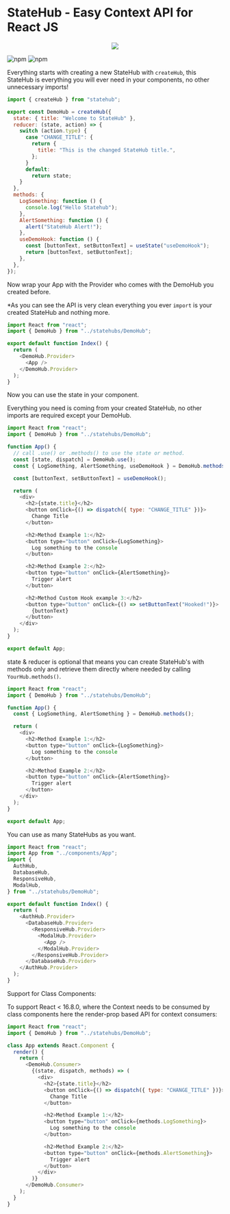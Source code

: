 # StateHub - Easy Context API for React JS

<p align="center">
    <img src="https://i.gyazo.com/ae444147bc31116599b52ab0138b97d7.png">
</p>

![npm](https://img.shields.io/npm/v/statehub)
![npm](https://img.shields.io/npm/dw/statehub)

Everything starts with creating a new StateHub with `createHub`, this StateHub is everything you will ever need in your components, no other unnecessary imports!

```javascript
import { createHub } from "statehub";

export const DemoHub = createHub({
  state: { title: "Welcome to StateHub" },
  reducer: (state, action) => {
    switch (action.type) {
      case "CHANGE_TITLE": {
        return {
          title: "This is the changed StateHub title.",
        };
      }
      default:
        return state;
    }
  },
  methods: {
    LogSomething: function () {
      console.log("Hello Statehub");
    },
    AlertSomething: function () {
      alert("StateHub Alert!");
    },
    useDemoHook: function () {
      const [buttonText, setButtonText] = useState("useDemoHook");
      return [buttonText, setButtonText];
    },
  },
});
```

Now wrap your App with the Provider who comes with the DemoHub you created before.

\*As you can see the API is very clean everything you ever `import` is your created StateHub and nothing more.

```javascript
import React from "react";
import { DemoHub } from "../statehubs/DemoHub";

export default function Index() {
  return (
    <DemoHub.Provider>
      <App />
    </DemoHub.Provider>
  );
}
```

Now you can use the state in your component.

Everything you need is coming from your created StateHub, no other imports are required except your DemoHub.

```javascript
import React from "react";
import { DemoHub } from "../statehubs/DemoHub";

function App() {
  // call .use() or .methods() to use the state or method.
  const [state, dispatch] = DemoHub.use();
  const { LogSomething, AlertSomething, useDemoHook } = DemoHub.methods();

  const [buttonText, setButtonText] = useDemoHook();

  return (
    <div>
      <h2>{state.title}</h2>
      <button onClick={() => dispatch({ type: "CHANGE_TITLE" })}>
        Change Title
      </button>

      <h2>Method Example 1:</h2>
      <button type="button" onClick={LogSomething}>
        Log something to the console
      </button>

      <h2>Method Example 2:</h2>
      <button type="button" onClick={AlertSomething}>
        Trigger alert
      </button>

      <h2>Method Custom Hook example 3:</h2>
      <button type="button" onClick={() => setButtonText("Hooked!")}>
        {buttonText}
      </button>
    </div>
  );
}

export default App;
```

state & reducer is optional that means you can create StateHub's with methods only and retrieve them directly where needed by calling `YourHub.methods()`.

```javascript
import React from "react";
import { DemoHub } from "../statehubs/DemoHub";

function App() {
  const { LogSomething, AlertSomething } = DemoHub.methods();

  return (
    <div>
      <h2>Method Example 1:</h2>
      <button type="button" onClick={LogSomething}>
        Log something to the console
      </button>

      <h2>Method Example 2:</h2>
      <button type="button" onClick={AlertSomething}>
        Trigger alert
      </button>
    </div>
  );
}

export default App;
```

You can use as many StateHubs as you want.

```javascript
import React from "react";
import App from "../components/App";
import {
  AuthHub,
  DatabaseHub,
  ResponsiveHub,
  ModalHub,
} from "../statehubs/DemoHub";

export default function Index() {
  return (
    <AuthHub.Provider>
      <DatabaseHub.Provider>
        <ResponsiveHub.Provider>
          <ModalHub.Provider>
            <App />
          </ModalHub.Provider>
        </ResponsiveHub.Provider>
      </DatabaseHub.Provider>
    </AuthHub.Provider>
  );
}
```

Support for Class Components:

To support React < 16.8.0, where the Context needs to be consumed by class
components here the render-prop based API for context consumers:

```javascript
import React from "react";
import { DemoHub } from "../statehubs/DemoHub";

class App extends React.Component {
  render() {
    return (
      <DemoHub.Consumer>
        {(state, dispatch, methods) => (
          <div>
            <h2>{state.title}</h2>
            <button onClick={() => dispatch({ type: "CHANGE_TITLE" })}>
              Change Title
            </button>

            <h2>Method Example 1:</h2>
            <button type="button" onClick={methods.LogSomething}>
              Log something to the console
            </button>

            <h2>Method Example 2:</h2>
            <button type="button" onClick={methods.AlertSomething}>
              Trigger alert
            </button>
          </div>
        )}
      </DemoHub.Consumer>
    );
  }
}
```

[build-badge]: https://img.shields.io/travis/user/repo/master.png?style=flat-square
[build]: https://travis-ci.org/user/repo
[npm-badge]: https://img.shields.io/npm/v/npm-package.png?style=flat-square
[npm]: https://www.npmjs.org/package/npm-package
[coveralls-badge]: https://img.shields.io/coveralls/user/repo/master.png?style=flat-square
[coveralls]: https://coveralls.io/github/user/repo
